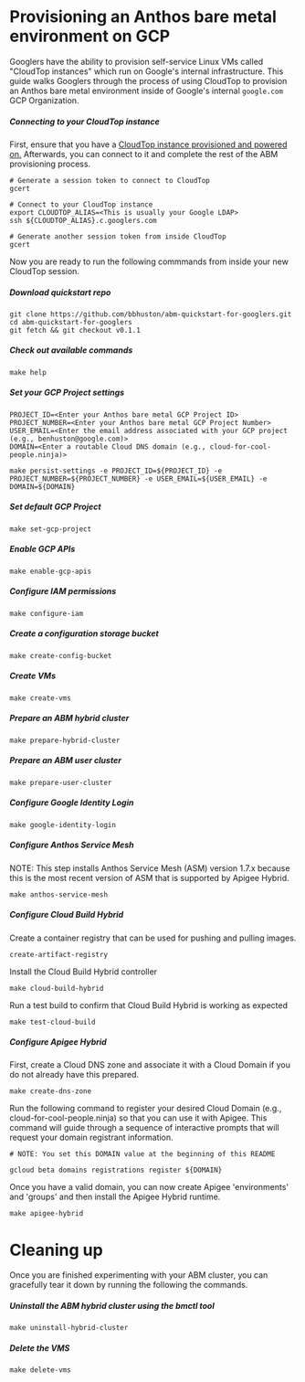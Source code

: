 # Provisioning an Anthos bare metal environment on GCP

Googlers have the ability to provision self-service Linux VMs called "CloudTop instances" which run on Google's internal infrastructure.  This guide walks Googlers through the process of using CloudTop to provision an Anthos bare metal environment inside of Google's internal `google.com` GCP Organization.  

##### Connecting to your CloudTop instance

First, ensure that you have a [CloudTop instance provisioned and powered on.](https://support.google.com/techstop/answer/2662330?hl=en&ref_topic=2683844)  Afterwards, you can connect to it and complete the rest of the ABM provisioning process.

```
# Generate a session token to connect to CloudTop
gcert

# Connect to your CloudTop instance
export CLOUDTOP_ALIAS=<This is usually your Google LDAP>
ssh ${CLOUDTOP_ALIAS}.c.googlers.com

# Generate another session token from inside CloudTop
gcert
```

Now you are ready to run the following commmands from inside your new CloudTop session.

##### Download quickstart repo
```
git clone https://github.com/bbhuston/abm-quickstart-for-googlers.git
cd abm-quickstart-for-googlers
git fetch && git checkout v0.1.1
```

##### Check out available commands 
```
make help
```

##### Set your GCP Project settings
```
PROJECT_ID=<Enter your Anthos bare metal GCP Project ID>
PROJECT_NUMBER=<Enter your Anthos bare metal GCP Project Number>
USER_EMAIL=<Enter the email address associated with your GCP project (e.g., benhuston@google.com)>
DOMAIN=<Enter a routable Cloud DNS domain (e.g., cloud-for-cool-people.ninja)>

make persist-settings -e PROJECT_ID=${PROJECT_ID} -e PROJECT_NUMBER=${PROJECT_NUMBER} -e USER_EMAIL=${USER_EMAIL} -e DOMAIN=${DOMAIN}
```

##### Set default GCP Project
```
make set-gcp-project
```

##### Enable GCP APIs
```
make enable-gcp-apis
```

##### Configure IAM permissions
```
make configure-iam
```

##### Create a configuration storage bucket
```
make create-config-bucket
```

##### Create VMs
```
make create-vms
```

##### Prepare an ABM hybrid cluster
```
make prepare-hybrid-cluster
```

##### Prepare an ABM user cluster
```
make prepare-user-cluster
```

##### Configure Google Identity Login
```
make google-identity-login
```

##### Configure Anthos Service Mesh

NOTE: This step installs Anthos Service Mesh (ASM) version 1.7.x  because this is the most recent version of ASM that is supported by Apigee Hybrid.
```
make anthos-service-mesh
```

##### Configure Cloud Build Hybrid

Create a container registry that can be used for pushing and pulling images.
```
create-artifact-registry 
```

Install the Cloud Build Hybrid controller
```
make cloud-build-hybrid
```

Run a test build to confirm that Cloud Build Hybrid is working as expected
```
make test-cloud-build
```

##### Configure Apigee Hybrid

First, create a Cloud DNS zone and associate it with a Cloud Domain if you do not already have this prepared.
```
make create-dns-zone
```

Run the following command to register your desired Cloud Domain (e.g., cloud-for-cool-people.ninja) so that you can use it with Apigee.  This command will guide through a sequence of interactive prompts that will request your domain registrant information.
```
# NOTE: You set this DOMAIN value at the beginning of this README

gcloud beta domains registrations register ${DOMAIN}
```
Once you have a valid domain, you can now create Apigee 'environments' and 'groups' and then install the Apigee Hybrid runtime.
```
make apigee-hybrid
```

# Cleaning up

Once you are finished experimenting with your ABM cluster, you can gracefully tear it down by running the following the commands.

##### Uninstall the ABM hybrid cluster using the bmctl tool
```
make uninstall-hybrid-cluster
```

##### Delete the VMS
```
make delete-vms
```